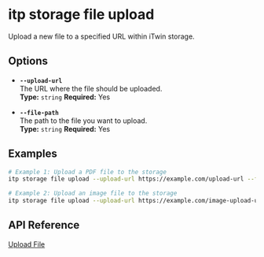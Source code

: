 # itp storage file upload

Upload a new file to a specified URL within iTwin storage.

## Options

- **`--upload-url`**  
  The URL where the file should be uploaded.  
  **Type:** `string` **Required:** Yes

- **`--file-path`**  
  The path to the file you want to upload.  
  **Type:** `string` **Required:** Yes

## Examples

```bash
# Example 1: Upload a PDF file to the storage
itp storage file upload --upload-url https://example.com/upload-url --file-path /path/to/your/file.pdf

# Example 2: Upload an image file to the storage
itp storage file upload --upload-url https://example.com/image-upload-url --file-path /path/to/your/image.jpg
```

## API Reference

[Upload File](https://developer.bentley.com/apis/storage/operations/upload-file/)
